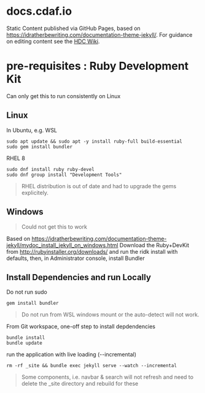 # docs.cdaf.io

Static Content published via GitHub Pages, based on https://idratherbewriting.com/documentation-theme-jekyll/. For guidance on editing content see the [HDC Wiki](https://wiki.hdc.company/x/QwF3B).

# pre-requisites : Ruby Development Kit

Can only get this to run consistently on Linux

## Linux

In Ubuntu, e.g. WSL

    sudo apt update && sudo apt -y install ruby-full build-essential
    sudo gem install bundler

RHEL 8

    sudo dnf install ruby ruby-devel
    sudo dnf group install "Development Tools"

> RHEL distribution is out of date and had to upgrade the gems explicitely.

## Windows

> Could not get this to work

Based on https://idratherbewriting.com/documentation-theme-jekyll/mydoc_install_jekyll_on_windows.html
Download the Ruby+DevKit from http://rubyinstaller.org/downloads/ and run the ridk install with defaults, then, in Administrator console, install Bundler

## Install Dependencies and run Locally

Do not run sudo

    gem install bundler

> Do not run from WSL windows mount or the auto-detect will not work.

From Git workspace, one-off step to install depdendencies

    bundle install
    bundle update

run the application with live loading (--incremental)

    rm -rf _site && bundle exec jekyll serve --watch --incremental

> Some components, i.e. navbar & search will not refresh and need to delete the _site directory and rebuild for these
